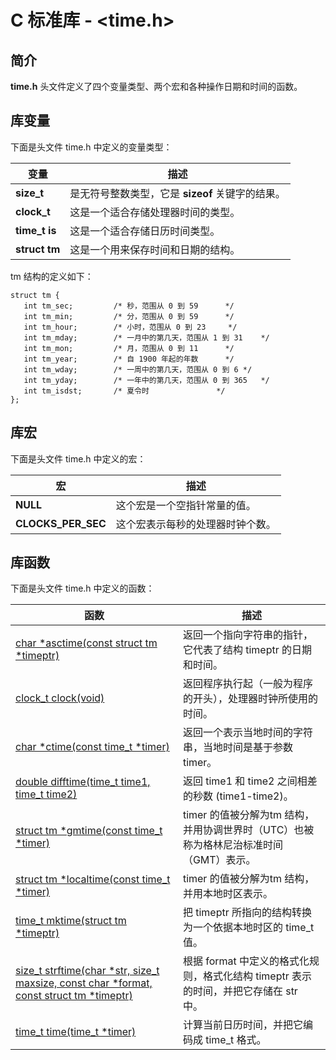 
# C 标准库 - &lt;time.h&gt;

## 简介

**time.h** 头文件定义了四个变量类型、两个宏和各种操作日期和时间的函数。

## 库变量

下面是头文件 time.h 中定义的变量类型：

| 变量 | 描述 |
| --- | --- |
| **size_t** | 是无符号整数类型，它是 **sizeof** 关键字的结果。 |
| **clock_t** | 这是一个适合存储处理器时间的类型。 |
| **time_t is** | 这是一个适合存储日历时间类型。 |
| **struct tm** | 这是一个用来保存时间和日期的结构。 |

tm 结构的定义如下：

```
struct tm {
   int tm_sec;         /* 秒，范围从 0 到 59		*/
   int tm_min;         /* 分，范围从 0 到 59		*/
   int tm_hour;        /* 小时，范围从 0 到 23		*/
   int tm_mday;        /* 一月中的第几天，范围从 1 到 31	*/
   int tm_mon;         /* 月，范围从 0 到 11		*/
   int tm_year;        /* 自 1900 年起的年数		*/
   int tm_wday;        /* 一周中的第几天，范围从 0 到 6	*/
   int tm_yday;        /* 一年中的第几天，范围从 0 到 365	*/
   int tm_isdst;       /* 夏令时				*/
};

```

## 库宏

下面是头文件 time.h 中定义的宏：

| 宏 | 描述 |
| --- | --- |
| **NULL** | 这个宏是一个空指针常量的值。 |
| **CLOCKS_PER_SEC** | 这个宏表示每秒的处理器时钟个数。 |

## 库函数

下面是头文件 time.h 中定义的函数：

| 函数 | 描述 |
| --- | --- |
| [char \*asctime(const struct tm \*timeptr)](c-function-asctime.html) | 返回一个指向字符串的指针，它代表了结构 timeptr 的日期和时间。 |
| [clock_t clock(void)](c-function-clock.html) | 返回程序执行起（一般为程序的开头），处理器时钟所使用的时间。 |
| [char \*ctime(const time_t \*timer)](c-function-ctime.html) | 返回一个表示当地时间的字符串，当地时间是基于参数 timer。 |
| [double difftime(time_t time1, time_t time2)](c-function-difftime.html) | 返回 time1 和 time2 之间相差的秒数 (time1-time2)。 |
| [struct tm \*gmtime(const time_t \*timer)](c-function-gmtime.html) | timer 的值被分解为tm 结构，并用协调世界时（UTC）也被称为格林尼治标准时间（GMT）表示。 |
| [struct tm \*localtime(const time_t \*timer)](c-function-localtime.html) | timer 的值被分解为tm 结构，并用本地时区表示。 |
| [time_t mktime(struct tm \*timeptr)](c-function-mktime.html) | 把 timeptr 所指向的结构转换为一个依据本地时区的 time_t 值。 |
| [size_t strftime(char \*str, size_t maxsize, const char \*format, const struct tm \*timeptr)](c-function-strftime.html) | 根据 format 中定义的格式化规则，格式化结构 timeptr 表示的时间，并把它存储在 str 中。 |
| [time_t time(time_t \*timer)](c-function-time.html) | 计算当前日历时间，并把它编码成 time_t 格式。 |


